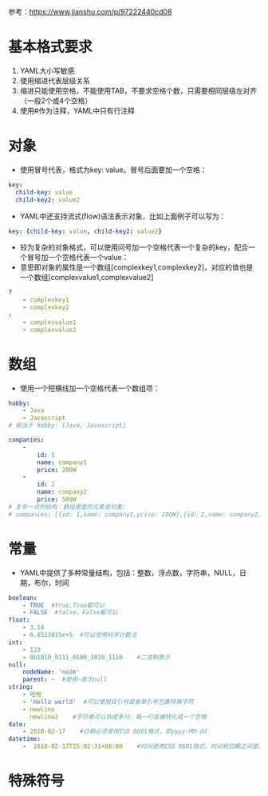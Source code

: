 
参考：https://www.jianshu.com/p/97222440cd08


# 基本格式要求

1. YAML大小写敏感
2. 使用缩进代表层级关系
3. 缩进只能使用空格，不能使用TAB，不要求空格个数，只需要相同层级左对齐（一般2个或4个空格）
4. 使用#作为注释，YAML中只有行注释

# 对象

* 使用冒号代表，格式为key: value。冒号后面要加一个空格：

```YAML
key: 
  child-key: value
  child-key2: value2
```
* YAML中还支持流式(flow)语法表示对象，比如上面例子可以写为：

```YAML
key: {child-key: value, child-key2: value2}
```

* 较为复杂的对象格式，可以使用问号加一个空格代表一个复杂的key，配合一个冒号加一个空格代表一个value：
* 意思即对象的属性是一个数组[complexkey1,complexkey2]，对应的值也是一个数组[complexvalue1,complexvalue2]
```YAML
? 
    - complexkey1
    - complexkey2
: 
    - complexvalue1
    - complexvalue2
```

# 数组

* 使用一个短横线加一个空格代表一个数组项：

```YAML
hobby:
    - Java
    - Javascript
# 相当于 hobby: [Java, Javascript]
```

```YAML
companies:
    -
        id: 1
        name: company1
        price: 200W
    -
        id: 2
        name: company2
        price: 500W
# 复杂一点的结构：数组里面的元素是对象:
# companies: [{id: 1,name: company1,price: 200W},{id: 2,name: company2,price: 500W}]
```

# 常量

* YAML中提供了多种常量结构，包括：整数，浮点数，字符串，NULL，日期，布尔，时间

```YAML
boolean: 
    - TRUE  #true,True都可以
    - FALSE  #false，False都可以
float:
    - 3.14
    - 6.8523015e+5  #可以使用科学计数法
int:
    - 123
    - 0b1010_0111_0100_1010_1110    #二进制表示
null:
    nodeName: 'node'
    parent: ~  #使用~表示null
string:
    - 哈哈
    - 'Hello world'  #可以使用双引号或者单引号包裹特殊字符
    - newline
      newline2    #字符串可以拆成多行，每一行会被转化成一个空格
date:
    - 2018-02-17    #日期必须使用ISO 8601格式，即yyyy-MM-dd
datetime: 
    -  2018-02-17T15:02:31+08:00    #时间使用ISO 8601格式，时间和日期之间使用T连接，最后使用+代表时区
```

# 特殊符号





